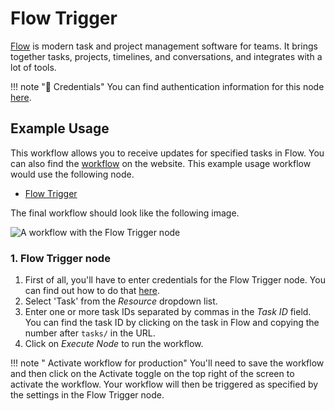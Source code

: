 # Flow Trigger

[Flow](https://www.getflow.com/) is modern task and project management software for teams. It brings together tasks, projects, timelines, and conversations, and integrates with a lot of tools.

!!! note "🔑 Credentials"
    You can find authentication information for this node [here](/integrations/credentials/flow/).



## Example Usage

This workflow allows you to receive updates for specified tasks in Flow. You can also find the [workflow](https://n8n.io/workflows/508) on the website. This example usage workflow would use the following node.
- [Flow Trigger]()

The final workflow should look like the following image.

![A workflow with the Flow Trigger node](/_images/integrations/trigger-nodes/flowtrigger/workflow.png)


### 1. Flow Trigger node

1. First of all, you'll have to enter credentials for the Flow Trigger node. You can find out how to do that [here](/integrations/credentials/flow/).
2. Select 'Task' from the *Resource* dropdown list.
3. Enter one or more task IDs separated by commas in the *Task ID* field. You can find the task ID by clicking on the task in Flow and copying the number after `tasks/` in the URL.
4. Click on *Execute Node* to run the workflow.

!!! note " Activate workflow for production"
    You'll need to save the workflow and then click on the Activate toggle on the top right of the screen to activate the workflow. Your workflow will then be triggered as specified by the settings in the Flow Trigger node.

